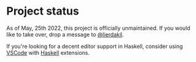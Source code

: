 # Project status

As of May, 25th 2022, this project is officially unmaintained.
If you would like to take over, drop a message to [@lierdakil](https://github.com/lierdakil).

If you're looking for a decent editor support in Haskell, consider using
[VSCode](https://code.visualstudio.com/) with [Haskell](https://marketplace.visualstudio.com/items?itemName=haskell.haskell)
extensions.
